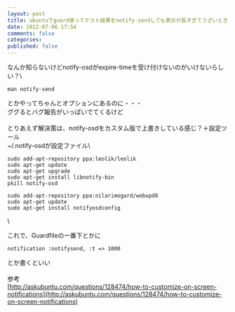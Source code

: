 ```yaml
---
layout: post
title: ubuntuでguard使ってテスト結果をnotify-sendしても表示が長すぎてうざいとき
date: 2012-07-06 17:54
comments: false
categories: 
published: false
---
```


なんか知らないけどnotify-osdがexpire-timeを受け付けないのがいけないらしい？\

    man notify-send

とかやってちゃんとオプションにあるのに・・・\
ググるとバグ報告がいっぱいでてくるけど\
\
とりあえず解決策は、notify-osdをカスタム版で上書きしている感じ？＋設定ツール\
\~/.notify-osdが設定ファイル\

    sudo add-apt-repository ppa:leolik/leolik 
    sudo apt-get update
    sudo apt-get upgrade
    sudo apt-get install libnotify-bin
    pkill notify-osd

    sudo add-apt-repository ppa:nilarimogard/webupd8
    sudo apt-get update
    sudo apt-get install notifyosdconfig

\

これで、Guardfileの一番下とかに

~~~~ {.syntax-highlight}
notification :notifysend, :t => 1000
~~~~

とか書くといい\
\
参考\
[http://askubuntu.com/questions/128474/how-to-customize-on-screen-notifications](http://askubuntu.com/questions/128474/how-to-customize-on-screen-notifications)
